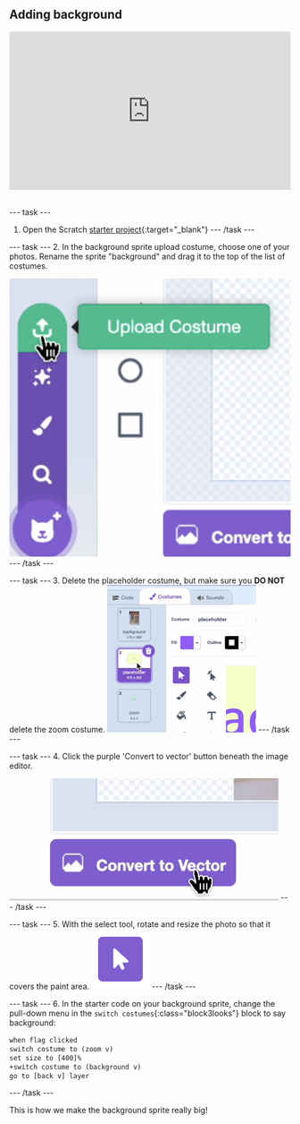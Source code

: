 ## Adding background 

<html>
<div style="position: relative; overflow: hidden; padding-top: 56.25%;">
<iframe style="position: absolute; top: 0; left: 0; right: 0; width: 100%; height: 100%; border: none;" src="https://www.youtube.com/embed/OcFh8-W3wBg?rel=0&cc_load_policy=1" allowfullscreen allow="accelerometer; autoplay; clipboard-write; encrypted-media; gyroscope; picture-in-picture; web-share">
</iframe>
</div><br>
</html>

--- task ---
1. Open the Scratch [starter project](http://rpf.io/flatgame){:target="_blank"}
--- /task ---

--- task ---
2. In the background sprite upload costume, choose one of your photos. Rename the sprite "background" and drag it to the top of the list of costumes.

![Screenshot of costume upload icon in Scratch editor](images/upload.png)
--- /task ---

--- task ---
3. Delete the placeholder costume, but make sure you **DO NOT** delete the zoom costume.
![Screenshot of costume upload icon in Scratch editor](images/order.png)
--- /task ---

--- task ---
4. Click the purple 'Convert to vector' button beneath the image editor. 

![Screenshot of convert to vector icon in Scratch editor](images/vector.png)
--- /task ---

--- task ---
5. With the select tool, rotate and resize the photo so that it covers the paint area.
![White cursor icon inside a purple square.](images/select_tool.png)
--- /task ---


--- task ---
6. In the starter code on your background sprite, change the pull-down menu in the `switch costumes`{:class="block3looks"} block to say background:

```blocks3
when flag clicked
switch costume to (zoom v)
set size to [400]%
+switch costume to (background v)
go to [back v] layer
```
--- /task ---

This is how we make the background sprite really big!

